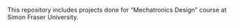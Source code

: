 This repository includes projects done for “Mechatronics Design” course at Simon Fraser University.
